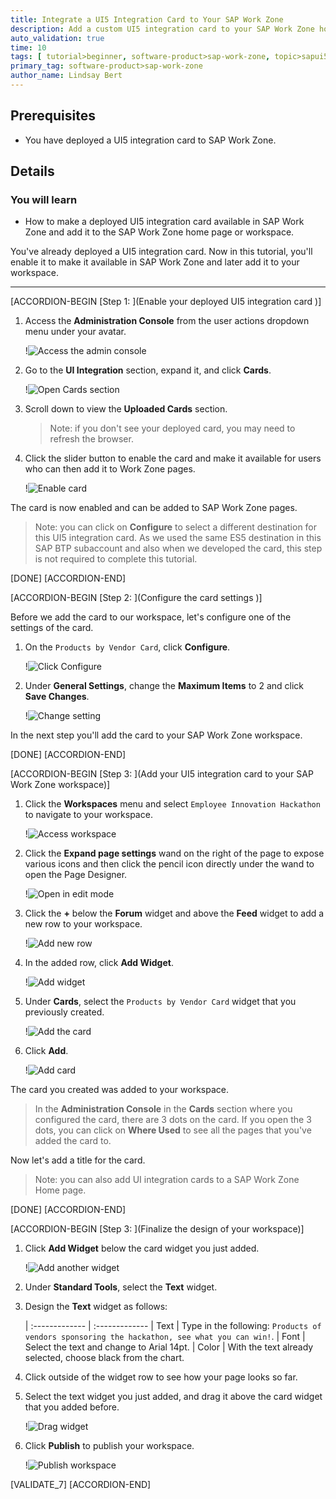 ```yaml
---
title: Integrate a UI5 Integration Card to Your SAP Work Zone
description: Add a custom UI5 integration card to your SAP Work Zone home page.
auto_validation: true
time: 10
tags: [ tutorial>beginner, software-product>sap-work-zone, topic>sapui5]
primary_tag: software-product>sap-work-zone
author_name: Lindsay Bert
---
```


## Prerequisites
 - You have deployed a UI5 integration card to SAP Work Zone.

## Details
### You will learn
  -  How to make a deployed UI5 integration card available in SAP Work Zone and add it to the SAP Work Zone home page or workspace.

You've already deployed a UI5 integration card. Now in this tutorial, you'll enable it to make it available in SAP Work Zone and later add it to your workspace.


---



[ACCORDION-BEGIN [Step 1: ](Enable your deployed UI5 integration card )]

1. Access the **Administration Console** from the user actions dropdown menu under your avatar.

    !![Access the admin console](1-access-admin-console.png)

2. Go to the **UI Integration** section, expand it, and click **Cards**.  

    !![Open Cards section](2-open-card-section.png)

3. Scroll down to view the **Uploaded Cards** section.

    >Note: if you don't see your deployed card, you may need to refresh the browser.

4. Click the slider button to enable the card and make it available for users who can then add it to Work Zone pages.

    !![Enable card](3-enable-card.png)

The card is now enabled and can be added to SAP Work Zone pages.

>Note: you can click on **Configure** to select a different destination for this UI5 integration card. As we used the same ES5 destination in this SAP BTP subaccount and also when we developed the card, this step is not required to complete this tutorial.

[DONE]
[ACCORDION-END]

[ACCORDION-BEGIN [Step 2: ](Configure the card settings )]

Before we add the card to our workspace, let's configure one of the settings of the card.

1. On the `Products by Vendor Card`, click **Configure**.

    !![Click Configure](3a-click-configure.png)

2. Under **General Settings**, change the **Maximum Items** to 2 and click **Save Changes**.

    !![Change setting](3b-change-setting.png)

In the next step you'll add the card to your SAP Work Zone workspace.

[DONE]
[ACCORDION-END]


[ACCORDION-BEGIN [Step 3: ](Add your UI5 integration card to your SAP Work Zone workspace)]

1. Click the **Workspaces** menu and select `Employee Innovation Hackathon` to navigate to your workspace.

    !![Access workspace](4-select-workspace.png)


2. Click the **Expand page settings** wand on the right of the page to expose various icons and then click the pencil icon directly under the wand to open the Page Designer.

    !![Open in edit mode](5-open-page-designer.png)

3. Click the **+** below the **Forum** widget and above the **Feed** widget to add a new row to your workspace.

    !![Add new row](6-add-new-row.png)

4. In the added row, click **Add Widget**.

    !![Add widget](7-add-widget.png)

5. Under **Cards**, select the `Products by Vendor Card` widget that you previously created.

    !![Add the card](8-select-card.png)

6. Click **Add**.

    !![Add card](9-add-card.png)

The card you created was added to your workspace.

> In the **Administration Console** in the **Cards** section where you configured the card, there are 3 dots on the card. If you open the 3 dots, you can click on **Where Used** to see all the pages that you've added the card to. 

Now let's add a title for the card.

>Note: you can also add UI integration cards to a SAP Work Zone Home page.

[DONE]
[ACCORDION-END]


[ACCORDION-BEGIN [Step 3: ](Finalize the design of your workspace)]

1. Click **Add Widget** below the card widget you just added.

    !![Add another widget](10-add-another-widget.png)

2. Under **Standard Tools**, select the **Text** widget.

3. Design the **Text** widget as follows:

    |  :------------- | :-------------
    | Text            | Type in the following: `Products of vendors sponsoring the hackathon, see what you can win!`.
    | Font            | Select the text and change to Arial 14pt.
    | Color           | With the text already selected, choose black from the chart.

4. Click outside of the widget row to see how your page looks so far.

5. Select the text widget you just added, and drag it above the card widget that you added before.

    !![Drag widget](11-drag-widget.png)

6. Click **Publish** to publish your workspace.

    !![Publish workspace](12-publish.png)

[VALIDATE_7]
[ACCORDION-END]

